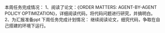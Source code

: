 本周任务完成情况：
1、阅读了论文：《ORDER MATTERS: AGENT-BY-AGENT POLICY OPTIMIZATION》，详细阅读代码，将代码问题进行研究，并搞明白。
2、为汇报准备ppt
下周任务完成计划情况：
继续阅读论文，细究代码，争取在自己搭建的环境下运行。